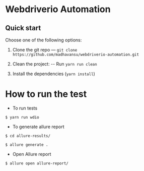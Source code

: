 Webdriverio Automation
====================

## Quick start

Choose one of the following options:

1. Clone the git repo — `git clone https://github.com/madhavansu/webdriverio-automation.git`

3. Clean the project:
-- Run `yarn run clean`

4. Install the dependencies (`yarn install`)

# How to run the test

- To run tests
```
$ yarn run wdio
```

- To generate allure report
```
$ cd allure-results/
```

```
$ allure generate .
```

- Open Allure report 
```
$ allure open allure-report/
```